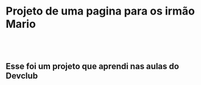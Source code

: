 <h1>Projeto de uma pagina para os irmão Mario</h1>
<br>
<br>
<h2> Esse foi um projeto que aprendi nas aulas do Devclub</h2>
